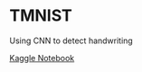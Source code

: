 # TMNIST
Using CNN to detect handwriting

[Kaggle Notebook](https://www.kaggle.com/code/anasbaig10/tmnist-typeface-anas-baig)

